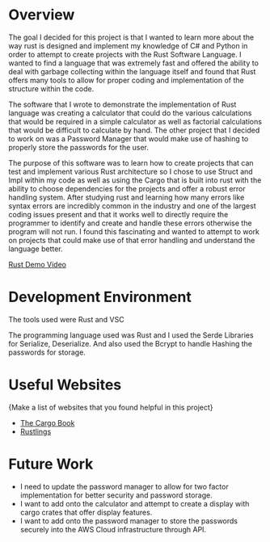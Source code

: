 # Overview

The goal I decided for this project is that I wanted to learn more about the way rust is designed and implement my knowledge of C# and Python in order to attempt to create projects with the Rust Software Language.
I wanted to find a language that was extremely fast and offered the ability to deal with garbage collecting within the language itself and found that Rust offers many tools to allow for proper coding and implementation of 
the structure within the code. 

The software that I wrote to demonstrate the implementation of Rust language was creating a calculator that could do the various calculations that would be required in a simple calculator as well as factorial calculations that would be difficult to calculate by hand. The other project that I decided to work on was a Password Manager that would make use of hashing to properly store the passwords for the user.


The purpose of this software was to learn how to create projects that can test and implement various Rust architecture so I chose to use Struct and Impl within my code as well as using the Cargo that is built into rust with the ability to choose dependencies for the projects and offer a robust error handling system. After studying rust and learning how many errors like syntax errors are incredibly common in the industry and one of the largest coding issues present and that it works well to directly require the programmer to identify and create and handle these errors otherwise the program will not run. I found this fascinating and wanted to attempt to work on projects that could make use of that error handling and understand the language better. 


[Rust Demo Video](https://youtu.be/_S0-6Cc-fWk)

# Development Environment

The tools used were Rust and VSC


The programming language used was Rust and I used the Serde Libraries for Serialize, Deserialize. And also used the Bcrypt to handle Hashing the passwords for storage.

# Useful Websites

{Make a list of websites that you found helpful in this project}

- [The Cargo Book](https://doc.rust-lang.org/cargo/index.html)
- [Rustlings](https://github.com/rust-lang/rustlings)

# Future Work


- I need to update the password manager to allow for two factor implementation for better security and password storage.
- I want to add onto the calculator and attempt to create a display with cargo crates that offer display features.
- I want to add onto the password manager to store the passwords securely into the AWS Cloud infrastructure through API.
